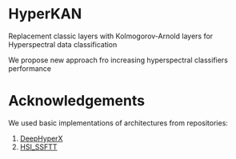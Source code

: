 # HyperKAN
Replacement classic layers with Kolmogorov-Arnold layers for Hyperspectral data classification

We propose new approach fro increasing hyperspectral classifiers performance


# Acknowledgements
We used basic implementations of architectures from repositories:

1) [DeepHyperX](https://github.com/nshaud/DeepHyperX)
2) [HSI_SSFTT](https://github.com/zgr6010/HSI_SSFTT)
